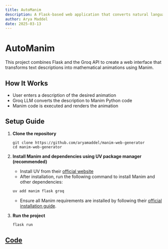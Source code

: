```yaml
---
title: AutoManim
description: A Flask-based web application that converts natural language into Manim animations.
author: Arya Maddel
date: 2025-03-13
---
```


# AutoManim

This project combines Flask and the Groq API to create a web interface that transforms text descriptions into mathematical animations using Manim.

## How It Works

- User enters a description of the desired animation
- Groq LLM converts the description to Manim Python code
- Manim code is executed and renders the animation

## Setup Guide

1. **Clone the repository**

   ```
   git clone https://github.com/aryamaddel/manim-web-generator
   cd manim-web-generator
   ```

2. **Install Manim and dependencies using UV package manager (recommended)**

   - Install UV from their [official website](https://docs.astral.sh/uv/)
   - After installation, run the following command to install Manim and other dependencies:

   ```bash
   uv add manim flask groq
   ```

   - Ensure all Manim requirements are installed by following their [official installation guide](https://docs.manim.community/en/stable/installation.html).

3. **Run the project**
   ```bash
   flask run
   ```

## [Code](https://github.com/aryamaddel/manim-web-generator)
